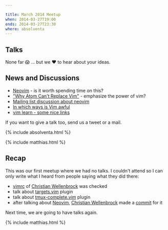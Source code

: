 ```yaml
---

title: March 2014 Meetup
when: 2014-03-27T19:00
ends: 2014-03-27T23:30
where: absolventa
---
```


## Talks

None far :scream: ... but we :heart: to hear about your ideas.


## News and Discussions

- [Neovim](https://github.com/neovim/neovim) - is it worth spending time on this?
- ["Why Atom Can't Replace Vim"](https://medium.com/p/433852f4b4d1) - emphasize the power of vim?
- [Mailing list discussion about neovim](https://groups.google.com/forum/#!topic/vim_dev/x0BF9Y0Uby8)
- [In which ways is Vim awful](http://vim-wiki.mawercer.de/wiki/topic/in-which-way-does-vim-suck.html)
- [vim learn - some nice links](https://github.com/t9md/vim-learn)


If you want to give a talk too, send us a tweet or a mail.

{% include absolventa.html %}

{% include matthias.html %}


## Recap

This was our first meetup where we had no talks. I couldn't attend so I can only write what I heard from people saying
what they did there:


- [vimrc](https://github.com/wellle/dotfiles/blob/master/vimrc) of [Christian Wellenbrock](https://github.com/wellle) was checked
- talk about [targets.vim](https://github.com/wellle/targets.vim) plugin
- talk about [tmux-complete.vim](https://github.com/wellle/tmux-complete.vim) plugin
- after talking about [Neovim](https://github.com/neovim/neovim), [Christian Wellenbrock](https://github.com/wellle) made a [commit](https://github.com/neovim/neovim/commit/79321c62d504674d26de1d70a4832cfad7fb976e) for it


Next time, we are going to have talks again.


{% include matthias.html %}
